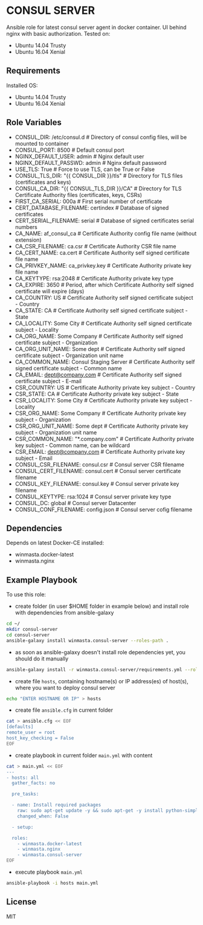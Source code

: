 CONSUL SERVER
=========

Ansible role for latest consul server agent in docker container. UI behind nginx with basic authorization. Tested on:
  - Ubuntu 14.04 Trusty
  - Ubuntu 16.04 Xenial

Requirements
------------

Installed OS:
 - Ubuntu 14.04 Trusty
 - Ubuntu 16.04 Xenial

Role Variables
--------------

- CONSUL_DIR: /etc/consul.d # Directory of consul config files, will be mounted to container
- CONSUL_PORT: 8500 # Default consul port
- NGINX_DEFAULT_USER: admin # Nginx default user
- NGINX_DEFAULT_PASSWD: admin # Nginx default password
- USE_TLS: True # Force to use TLS, can be True or False
- CONSUL_TLS_DIR: "{{ CONSUL_DIR }}/tls" # Directory for TLS files (certificates and keys)
- CONSUL_CA_DIR: "{{ CONSUL_TLS_DIR }}/CA" # Directory for TLS Certificate Authority files (certificates, keys, CSRs)
- FIRST_CA_SERIAL: 000a # First serial number of certificate
- CERT_DATABASE_FILENAME: certindex # Database of signed certificates
- CERT_SERIAL_FILENAME: serial # Database of signed certificates serial numbers
- CA_NAME: af_consul_ca # Certificate Authority config file name (without extension)
- CA_CSR_FILENAME: ca.csr # Certificate Authority CSR file name
- CA_CERT_NAME: ca.cert # Certificate Authority self signed certificate file name
- CA_PRIVKEY_NAME: ca_privkey.key # Certificate Authority private key file name
- CA_KEYTYPE: rsa:2048 # Certificate Authority private key type
- CA_EXPIRE: 3650 # Period, after which Certificate Authority self signed certificate will expire (days)
- CA_COUNTRY: US # Certificate Authority self signed certificate subject - Country
- CA_STATE: CA # Certificate Authority self signed certificate subject - State
- CA_LOCALITY: Some City # Certificate Authority self signed certificate subject - Locality
- CA_ORG_NAME: Some Company # Certificate Authority self signed certificate subject - Organization
- CA_ORG_UNIT_NAME: Some dept # Certificate Authority self signed certificate subject - Organization unit name
- CA_COMMON_NAME: Consul Staging Server # Certificate Authority self signed certificate subject - Common name
- CA_EMAIL: dept@company.com # Certificate Authority self signed certificate subject - E-mail
- CSR_COUNTRY: US # Certificate Authority private key subject - Country
- CSR_STATE: CA # Certificate Authority private key subject - State
- CSR_LOCALITY: Some City # Certificate Authority private key subject - Locality
- CSR_ORG_NAME: Some Company # Certificate Authority private key subject - Organization
- CSR_ORG_UNIT_NAME: Some dept # Certificate Authority private key subject - Organization unit name
- CSR_COMMON_NAME: "\*.company.com" # Certificate Authority private key subject - Common name, can be wildcard
- CSR_EMAIL: dept@company.com # Certificate Authority private key subject - Email
- CONSUL_CSR_FILENAME: consul.csr # Consul server CSR filename
- CONSUL_CERT_FILENAME: consul.cert # Consul server certificate filename
- CONSUL_KEY_FILENAME: consul.key # Consul server private key filename
- CONSUL_KEYTYPE: rsa:1024 # Consul server private key type
- CONSUL_DC: global # Consul server Datacenter
- CONSUL_CONF_FILENAME: config.json # Consul server cofig filename

Dependencies
------------

Depends on latest Docker-CE installed:
 - winmasta.docker-latest
 - winmasta.nginx

Example Playbook
----------------

To use this role:

- create folder (in user $HOME folder in example below) and install role with dependencies from ansible-galaxy

```bash
cd ~/
mkdir consul-server
cd consul-server
ansible-galaxy install winmasta.consul-server --roles-path .
```

- as soon as ansible-galaxy doesn't install role dependencies yet, you should do it manually

```bash
ansible-galaxy install -r winmasta.consul-server/requirements.yml --roles-path .
```

- create file `hosts`, containing hostname(s) or IP address(es) of host(s), where you want to deploy consul server

```bash
echo "ENTER HOSTNAME OR IP" > hosts
```

- create file `ansible.cfg` in current folder

```bash
cat > ansible.cfg << EOF
[defaults]
remote_user = root
host_key_checking = False
EOF
```

- create playbook in current folder `main.yml` with content

```bash
cat > main.yml << EOF
---
- hosts: all
  gather_facts: no

  pre_tasks:

  - name: Install required packages
    raw: sudo apt-get update -y && sudo apt-get -y install python-simplejson python-pip
    changed_when: False

  - setup:

  roles:
    - winmasta.docker-latest
    - winmasta.nginx
    - winmasta.consul-server
EOF
```

- execute playbook `main.yml`

```bash
ansible-playbook -i hosts main.yml
```

License
-------

MIT
